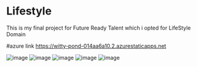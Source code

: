 # Lifestyle

This is my final project for Future Ready Talent which i opted for LifeStyle Domain

#azure link https://witty-pond-014aa6a10.2.azurestaticapps.net

![image](https://user-images.githubusercontent.com/93997971/201479922-2297391b-38db-4e48-957d-ca7e253232b3.png)
![image](https://user-images.githubusercontent.com/93997971/201479965-9714d852-c8fe-4151-a019-e4e3b961fadf.png)
![image](https://user-images.githubusercontent.com/93997971/201479974-86003217-ee28-4e7f-85c1-d957da5cfbb0.png)
![image](https://user-images.githubusercontent.com/93997971/201479981-0e0d4444-6a28-47b2-ae9f-0c8baaaacd16.png)
![image](https://user-images.githubusercontent.com/93997971/201480008-35907fbd-a9f6-4364-8c7a-b7d090cff75e.png)
